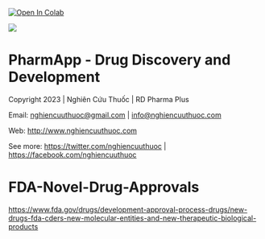 <a href="https://github.com/nghiencuuthuoc/PharmApp/PharmApp.ipynb" target="_parent"><img src="https://colab.research.google.com/assets/colab-badge.svg" alt="Open In Colab"/></a>

![](https://raw.githubusercontent.com/nghiencuuthuoc/PharmApp/master/PharmApp-logo.png)
# PharmApp - Drug Discovery and Development
Copyright 2023 | Nghiên Cứu Thuốc | RD Pharma Plus

Email: nghiencuuthuoc@gmail.com | info@nghiencuuthuoc.com

Web: http://www.nghiencuuthuoc.com

See more: https://twitter.com/nghiencuuthuoc | https://facebook.com/nghiencuuthuoc


# FDA-Novel-Drug-Approvals
https://www.fda.gov/drugs/development-approval-process-drugs/new-drugs-fda-cders-new-molecular-entities-and-new-therapeutic-biological-products
